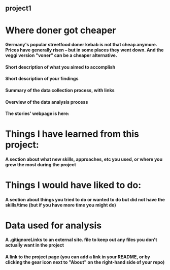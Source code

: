 ## project1
# Where doner got cheaper
#### Germany's popular streetfood doner kebab is not that cheap anymore. Prices have generally risen – but in some places they went down. And the veggi version "voner" can be a cheaper alternative.

#### Short description of what you aimed to accomplish
#### Short description of your findings
#### Summary of the data collection process, with links
#### Overview of the data analysis process

#### The stories' webpage is here: 
# Things I have learned from this project:

#### A section about what new skills, approaches, etc you used, or where you grew the most during the project

# Things I would have liked to do:
#### A section about things you tried to do or wanted to do but did not have the skills/time (but if you have more time you might do)

# Data used for analysis


#### A .gitignoreLinks to an external site. file to keep out any files you don't actually want in the project

#### A link to the project page (you can add a link in your README, or by clicking the gear icon next to "About" on the right-hand side of your repo)
